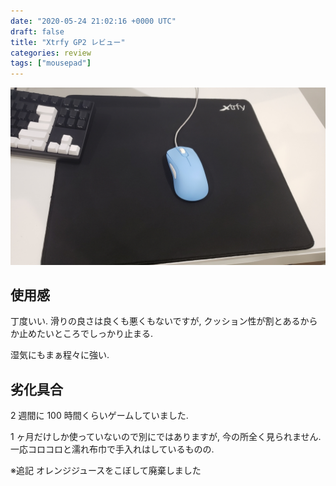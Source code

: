 ```yaml
---
date: "2020-05-24 21:02:16 +0000 UTC"
draft: false
title: "Xtrfy GP2 レビュー"
categories: review
tags: ["mousepad"]
---
```


![](20200524204432.jpg)

## 使用感

丁度いい. 滑りの良さは良くも悪くもないですが, クッション性が割とあるからか止めたいところでしっかり止まる.

湿気にもまぁ程々に強い.

## 劣化具合

2 週間に 100 時間くらいゲームしていました.

1 ヶ月だけしか使っていないので別にではありますが, 今の所全く見られません. 一応コロコロと濡れ布巾で手入れはしているものの.

※追記
オレンジジュースをこぼして廃棄しました
